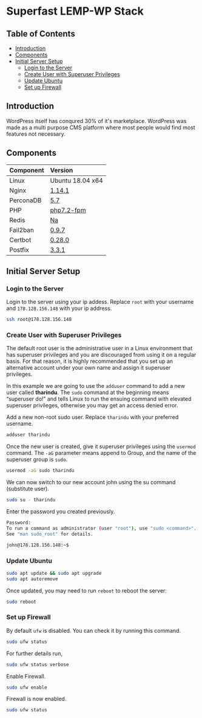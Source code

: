 # Superfast LEMP-WP Stack<!-- omit in toc -->

## Table of Contents<!-- omit in toc -->

- [Introduction](#introduction)
- [Components](#components)
- [Initial Server Setup](#initial-server-setup)
  - [Login to the Server](#login-to-the-server)
  - [Create User with Superuser Privileges](#create-user-with-superuser-privileges)
  - [Update Ubuntu](#update-ubuntu)
  - [Set up Firewall](#set-up-firewall)

## Introduction

WordPress itself has conqured 30% of it's marketplace. WordPress was made as a multi purpose CMS platform where most people would find most features not necessary.

## Components

| Component | Version          |
| :-------- | :--------------- |
| Linux     | Ubuntu 18.04 x64 |
| Nginx     | [1.14.1](#)      |
| PerconaDB | [5.7](#)         |
| PHP       | [php7.2-fpm](#)  |
| Redis     | [Na](#)          |
| Fail2ban  | [0.9.7](#)       |
| Certbot   | [0.28.0](#)      |
| Postfix   | [3.3.1](#)       |

## Initial Server Setup

### Login to the Server

Login to the server using your ip addess. Replace ```root``` with your username and ```178.128.156.148``` with your ip address.

``` bash
ssh root@178.128.156.148
```

### Create User with Superuser Privileges

The default root user is the administrative user in a Linux environment that has superuser privileges and you are discouraged from using it on a regular basis. For that reason, it is highly recommended that you set up an alternative account under your own name and assign it superuser privileges.

In this example we are going to use the ```adduser``` command to add a new user called **tharindu**. The ```sudo``` command at the beginning means  “superuser do!” and tells Linux to run the ensuing command with elevated superuser privileges, otherwise you may get an access denied error.

Add a new non-root sudo user. Replace ```tharindu``` with your preferred username.

``` bash
adduser tharindu
```

Once the new user is created, give it superuser privileges using the ```usermod``` command. The ```-aG``` parameter means append to Group, and the name of the superuser group is ```sudo```.

``` bash
usermod -aG sudo tharindu
```

We can now switch to our new account john using the su command (substitute user).

``` bash
sudo su - tharindu
```

Enter the password you created previously.

``` bash
Password:
To run a command as administrator (user "root"), use "sudo <command>".
See "man sudo_root" for details.

john@178.128.156.148:~$
```

### Update Ubuntu

``` bash
sudo apt update && sudo apt upgrade
sudo apt autoremove
```

Once updated, you may need to run ```reboot``` to reboot the server:

``` bash
sudo reboot
```

### Set up Firewall

By default ```ufw``` is disabled. You can check it by running this command.

``` bash
sudo ufw status
```

For further details run,

``` bash
sudo ufw status verbose
```

Enable Firewall.

``` bash
sudo ufw enable
```

Firewall is now enabled.

``` bash
sudo ufw status
```
